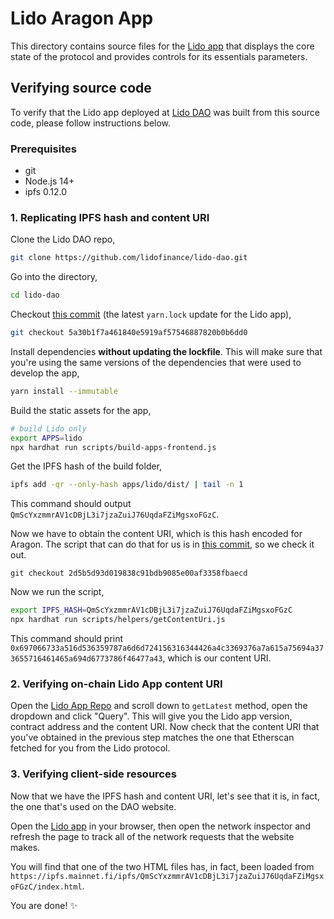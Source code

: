 # Lido Aragon App

This directory contains source files for the [Lido app](https://mainnet.lido.fi/#/lido-dao/0xae7ab96520de3a18e5e111b5eaab095312d7fe84/) that displays the core state of the protocol and provides controls for its essentials parameters.

## Verifying source code

To verify that the Lido app deployed at [Lido DAO](https://mainnet.lido.fi) was built from this source code, please follow instructions below.

### Prerequisites

- git
- Node.js 14+
- ipfs 0.12.0

### 1. Replicating IPFS hash and content URI

Clone the Lido DAO repo,

```bash
git clone https://github.com/lidofinance/lido-dao.git
```

Go into the directory,

```bash
cd lido-dao
```

Checkout [this commit](https://github.com/lidofinance/lido-dao/commit/5a30b1f7a461840e5919af57546887820b0b6dd0) (the latest `yarn.lock` update for the Lido app),

```bash
git checkout 5a30b1f7a461840e5919af57546887820b0b6dd0
```

Install dependencies **without updating the lockfile**. This will make sure that you're using the same versions of the dependencies that were used to develop the app,

```bash
yarn install --immutable
```

Build the static assets for the app,

```bash
# build Lido only
export APPS=lido
npx hardhat run scripts/build-apps-frontend.js
```

Get the IPFS hash of the build folder,

```bash
ipfs add -qr --only-hash apps/lido/dist/ | tail -n 1
```


This command should output `QmScYxzmmrAV1cDBjL3i7jzaZuiJ76UqdaFZiMgsxoFGzC`.


Now we have to obtain the content URI, which is this hash encoded for Aragon. The script that can do that for us is in [this commit](2d5b5d93d019838c91bdb9085e00af3358fbaecd), so we check it out.
```
git checkout 2d5b5d93d019838c91bdb9085e00af3358fbaecd
```

Now we run the script,

```bash
export IPFS_HASH=QmScYxzmmrAV1cDBjL3i7jzaZuiJ76UqdaFZiMgsxoFGzC
npx hardhat run scripts/helpers/getContentUri.js
```

This command should print `0x697066733a516d536359787a6d6d724156316344426a4c3369376a7a615a75694a373655716461465a694d6773786f46477a43`, which is our content URI.

### 2. Verifying on-chain Lido App content URI

Open the [Lido App Repo](https://etherscan.io/address/0xF5Dc67E54FC96F993CD06073f71ca732C1E654B1#readProxyContract) and scroll down to `getLatest` method, open the dropdown and click "Query". This will give you the Lido app version, contract address and the content URI. Now check that the content URI that you've obtained in the previous step matches the one that Etherscan fetched for you from the Lido protocol.  

### 3. Verifying client-side resources

Now that we have the IPFS hash and content URI, let's see that it is, in fact, the one that's used on the DAO website.

Open the [Lido app](https://mainnet.lido.fi/#/lido-dao/0xae7ab96520de3a18e5e111b5eaab095312d7fe84/) in your browser, then open the network inspector and refresh the page to track all of the network requests that the website makes.

You will find that one of the two HTML files has, in fact, been loaded from `https://ipfs.mainnet.fi/ipfs/QmScYxzmmrAV1cDBjL3i7jzaZuiJ76UqdaFZiMgsxoFGzC/index.html`.

You are done! ✨
